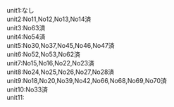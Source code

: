 unit1:なし
<br>unit2:No11,No12,No13,No14済
<br>unit3:No63済
<br>unit4:No54済
<br>unit5:No30,No37,No45,No46,No47済
<br>unit6:No52,No53,No62済
<br>unit7:No15,No16,No22,No23済
<br>unit8:No24,No25,No26,No27,No28済
<br>unit9:No18,No20,No39,No42,No66,No68,No69,No70済
<br>unit10:No33済
<br>unit11: